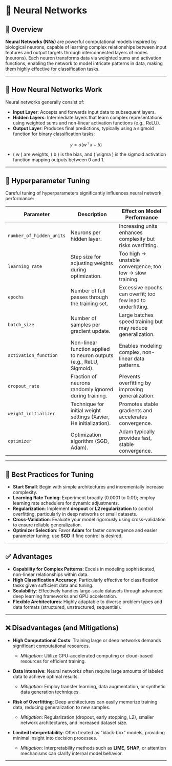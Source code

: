 # 🔹 Neural Networks

## 📌 Overview  

**Neural Networks (NNs)** are powerful computational models inspired by biological neurons, capable of learning complex relationships between input features and output targets through interconnected layers of nodes (neurons). Each neuron transforms data via weighted sums and activation functions, enabling the network to model intricate patterns in data, making them highly effective for classification tasks.

---

## 🧮 How Neural Networks Work

Neural networks generally consist of:

- **Input Layer**: Accepts and forwards input data to subsequent layers.
- **Hidden Layers**: Intermediate layers that learn complex representations using weighted sums and non-linear activation functions (e.g., ReLU).
- **Output Layer**: Produces final predictions, typically using a sigmoid function for binary classification tasks:

$$
y = \sigma(w^\top x + b)
$$

- \( w \) are weights, \( b \) is the bias, and \( \sigma \) is the sigmoid activation function mapping outputs between 0 and 1.

---

## 🔧 Hyperparameter Tuning  

Careful tuning of hyperparameters significantly influences neural network performance:

| Parameter                 | Description                                                        | Effect on Model Performance                      |
|---------------------------|--------------------------------------------------------------------|---------------------------------------------------|
| `number_of_hidden_units`  | Neurons per hidden layer.                                          | Increasing units enhances complexity but risks overfitting. |
| `learning_rate`           | Step size for adjusting weights during optimization.               | Too high → unstable convergence; too low → slow training.  |
| `epochs`                  | Number of full passes through the training set.                    | Excessive epochs can overfit; too few lead to underfitting.|
| `batch_size`              | Number of samples per gradient update.                             | Large batches speed training but may reduce generalization.|
| `activation_function`     | Non-linear function applied to neuron outputs (e.g., ReLU, Sigmoid).| Enables modeling complex, non-linear data patterns.|
| `dropout_rate`            | Fraction of neurons randomly ignored during training.              | Prevents overfitting by improving generalization. |
| `weight_initializer`      | Technique for initial weight settings (Xavier, He initialization). | Promotes stable gradients and accelerates convergence.|
| `optimizer`               | Optimization algorithm (SGD, Adam).                                | Adam typically provides fast, stable convergence.|

---

## 📝 Best Practices for Tuning  

- **Start Small**: Begin with simple architectures and incrementally increase complexity.
- **Learning Rate Tuning**: Experiment broadly (0.0001 to 0.01); employ learning rate schedulers for dynamic adjustments.
- **Regularization**: Implement **dropout** or **L2 regularization** to control overfitting, particularly in deep networks or small datasets.
- **Cross-Validation**: Evaluate your model rigorously using cross-validation to ensure reliable generalization.
- **Optimizer Selection**: Favor **Adam** for faster convergence and easier parameter tuning; use **SGD** if fine control is desired.

---

## ✅ Advantages  

- **Capability for Complex Patterns**: Excels in modeling sophisticated, non-linear relationships within data.
- **High Classification Accuracy**: Particularly effective for classification tasks given sufficient data and tuning.
- **Scalability**: Effectively handles large-scale datasets through advanced deep learning frameworks and GPU acceleration.
- **Flexible Architectures**: Highly adaptable to diverse problem types and data formats (structured, unstructured, sequential).

---

## ❌ Disadvantages (and Mitigations)

- **High Computational Costs**: Training large or deep networks demands significant computational resources.
  - *Mitigation*: Utilize GPU-accelerated computing or cloud-based resources for efficient training.
  
- **Data Intensive**: Neural networks often require large amounts of labeled data to achieve optimal results.
  - *Mitigation*: Employ transfer learning, data augmentation, or synthetic data generation techniques.
  
- **Risk of Overfitting**: Deep architectures can easily memorize training data, reducing generalization to new samples.
  - *Mitigation*: Regularization (dropout, early stopping, L2), smaller network architectures, and increased dataset size.
  
- **Limited Interpretability**: Often treated as "black-box" models, providing minimal insight into decision processes.
  - *Mitigation*: Interpretability methods such as **LIME**, **SHAP**, or attention mechanisms can clarify internal model behavior.

---  
